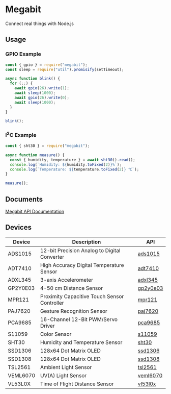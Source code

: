 # Megabit

Connect real things with Node.js

## Usage

### GPIO Example

```js
const { gpio } = require("megabit");
const sleep = require("util").promisify(setTimeout);

async function blink() {
  for (;;) {
    await gpio(26).write(1);
    await sleep(1000);
    await gpio(26).write(0);
    await sleep(1000);
  }
}

blink();
```

### I<sup>2</sup>C Example

```js
const { sht30 } = require("megabit");

async function measure() {
  const { humidity, temperature } = await sht30().read();
  console.log(`Humidity: ${humidity.toFixed(2)}%`);
  console.log(`Temperature: ${temperature.toFixed(2)} ℃`);
}

measure();
```

## Documents

[Megabit API Documentation](https://kou029w.github.io/megabit/)

## Devices

| Device   | Description                                  | API                                                                 |
| -------- | -------------------------------------------- | ------------------------------------------------------------------- |
| ADS1015  | 12-bit Precision Analog to Digital Converter | [ads1015](https://kou029w.github.io/megabit/modules/ads1015.html)   |
| ADT7410  | High Accuracy Digital Temperature Sensor     | [adt7410](https://kou029w.github.io/megabit/modules/adt7410.html)   |
| ADXL345  | 3-axis Accelerometer                         | [adxl345](https://kou029w.github.io/megabit/modules/adxl345.html)   |
| GP2Y0E03 | 4-50 cm Distance Sensor                      | [gp2y0e03](https://kou029w.github.io/megabit/modules/gp2y0e03.html) |
| MPR121   | Proximity Capacitive Touch Sensor Controller | [mpr121](https://kou029w.github.io/megabit/modules/mpr121.html)     |
| PAJ7620  | Gesture Recognition Sensor                   | [paj7620](https://kou029w.github.io/megabit/modules/paj7620.html)   |
| PCA9685  | 16-Channel 12-Bit PWM/Servo Driver           | [pca9685](https://kou029w.github.io/megabit/modules/pca9685.html)   |
| S11059   | Color Sensor                                 | [s11059](https://kou029w.github.io/megabit/modules/s11059.html)     |
| SHT30    | Humidity and Temperature Sensor              | [sht30](https://kou029w.github.io/megabit/modules/sht30.html)       |
| SSD1306  | 128x64 Dot Matrix OLED                       | [ssd1306](https://kou029w.github.io/megabit/modules/ssd1306.html)   |
| SSD1308  | 128x64 Dot Matrix OLED                       | [ssd1308](https://kou029w.github.io/megabit/modules/ssd1308.html)   |
| TSL2561  | Ambient Light Sensor                         | [tsl2561](https://kou029w.github.io/megabit/modules/tsl2561.html)   |
| VEML6070 | UV(A) Light Sensor                           | [veml6070](https://kou029w.github.io/megabit/modules/veml6070.html) |
| VL53L0X  | Time of Flight Distance Sensor               | [vl53l0x](https://kou029w.github.io/megabit/modules/vl53l0x.html)   |
